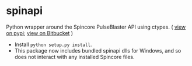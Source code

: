 # spinapi

Python wrapper around the Spincore PulseBlaster API using ctypes.
( 
[view on pypi](https://pypi.python.org/pypi/spinapi/);
[view on Bitbucket](https://bitbucket.org/cbillington/spinapi)
)

   * Install `python setup.py install`.
   * This package now includes bundled spinapi dlls for Windows, and so does not interact with any installed Spincore files.
